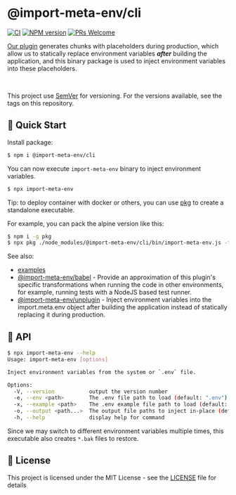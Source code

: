 # @import-meta-env/cli

[![CI](https://github.com/iendeavor/import-meta-env/actions/workflows/ci.yml/badge.svg?branch=main)](https://github.com/iendeavor/import-meta-env/actions/workflows/ci.yml)
[![NPM version](https://img.shields.io/npm/v/@import-meta-env/cli.svg)](https://www.npmjs.com/package/@import-meta-env/cli)
[![PRs Welcome](https://img.shields.io/badge/PRs-Welcome-brightgreen.svg?style=flat-square)](http://makeapullrequest.com)

[Our plugin](https://github.com/iendeavor/import-meta-env#packages) generates chunks with placeholders during production, which allow us to statically replace environment variables **_after_** building the application, and this binary package is used to inject environment variables into these placeholders.

<br>

This project use [SemVer](https://semver.org/) for versioning. For the versions available, see the tags on this repository.

## 🚀 Quick Start

Install package:

```sh
$ npm i @import-meta-env/cli
```

You can now execute `import-meta-env` binary to inject environment variables.

```sh
$ npx import-meta-env
```

Tip: to deploy container with docker or others, you can use [pkg](https://github.com/vercel/pkg) to create a standalone executable.

For example, you can pack the alpine version like this:

```sh
$ npm i -g pkg
$ npx pkg ./node_modules/@import-meta-env/cli/bin/import-meta-env.js -t node16-alpine
```

See also:

- [examples](https://github.com/iendeavor/import-meta-env/tree/main/packages/examples)
- [@import-meta-env/babel](https://github.com/iendeavor/import-meta-env/tree/main/packages/babel) - Provide an approximation of this plugin's specific transformations when running the code in other environments, for example, running tests with a NodeJS based test runner.
- [@import-meta-env/unplugin](https://github.com/iendeavor/import-meta-env/tree/main/packages/unplugin) - Inject environment variables into the import.meta.env object after building the application instead of statically replacing it during production.

## 📖 API

```sh
$ npx import-meta-env --help
Usage: import-meta-env [options]

Inject environment variables from the system or `.env` file.

Options:
  -V, --version           output the version number
  -e, --env <path>        The .env file path to load (default: ".env")
  -x, --example <path>    The .env example file path to load (default: ".env.example")
  -o, --output <path...>  The output file paths to inject in-place (default: "dist/assets/import-meta-env*")
  -h, --help              display help for command
```

Since we may switch to different environment variables multiple times, this executable also creates `*.bak` files to restore.

## 📝 License

This project is licensed under the MIT License - see the [LICENSE](./LICENSE) file for details
